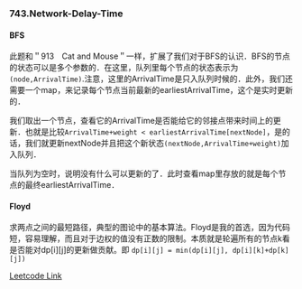 ### 743.Network-Delay-Time

#### BFS
此题和＂913　Cat and Mouse＂一样，扩展了我们对于BFS的认识．BFS的节点的状态可以是多个参数的．在这里，队列里每个节点的状态表示为```(node,ArrivalTime)```.注意，这里的ArrivalTime是只入队列时候的．此外，我们还需要一个map，来记录每个节点当前最新的earliestArrivalTime，这个是实时更新的．

我们取出一个节点，查看它的ArrivalTime是否能给它的邻接点带来时间上的更新．也就是比较```ArrivalTime+weight < earliestArrivalTime[nextNode]```，是的话，我们就更新nextNode并且把这个新状态```(nextNode,ArrivalTime+weight)```加入队列．

当队列为空时，说明没有什么可以更新的了．此时查看map里存放的就是每个节点的最终earliestArrivalTime．

#### Floyd
求两点之间的最短路径，典型的图论中的基本算法。Floyd是我的首选，因为代码短，容易理解，而且对于边权的值没有正数的限制。本质就是轮遍所有的节点k看是否能对dp[i][j]的更新做贡献。即 ```dp[i][j] = min(dp[i][j], dp[i][k]+dp[k][j])```


[Leetcode Link](https://leetcode.com/problems/network-delay-time)
